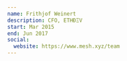```yaml
---
name: Frithjof Weinert
description: CFO, ETHÐΞV
start: Mar 2015
end: Jun 2017
social:
  website: https://www.mesh.xyz/team
---
```


